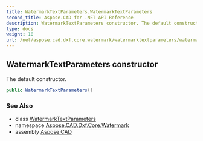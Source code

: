 ```yaml
---
title: WatermarkTextParameters.WatermarkTextParameters
second_title: Aspose.CAD for .NET API Reference
description: WatermarkTextParameters constructor. The default constructor
type: docs
weight: 10
url: /net/aspose.cad.dxf.core.watermark/watermarktextparameters/watermarktextparameters/
---
```

## WatermarkTextParameters constructor

The default constructor.

```csharp
public WatermarkTextParameters()
```

### See Also

* class [WatermarkTextParameters](../)
* namespace [Aspose.CAD.Dxf.Core.Watermark](../../../aspose.cad.dxf.core.watermark/)
* assembly [Aspose.CAD](../../../)


